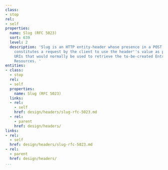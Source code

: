 ```yaml
---
class:
- stop
rel:
- self
properties:
  name: Slug (RFC 5023)
  sort: 639
  level: 2
  description: 'Slug is an HTTP entity-header whose presence in a POST to a Collection
    constitutes a request by the client to use the header''s value as part of any
    URIs that would normally be used to retrieve the to-be-created Entry or Media
    Resources. '
entities:
- class:
  - stop
  rel:
  - self
  properties:
    name: Slug (RFC 5023)
  links:
  - rel:
    - self
    href: design/headers/slug-rfc-5023.md
  - rel:
    - parent
    href: design/headers/
links:
- rel:
  - self
  href: design/headers/slug-rfc-5023.md
- rel:
  - parent
  href: design/headers/
...
```

